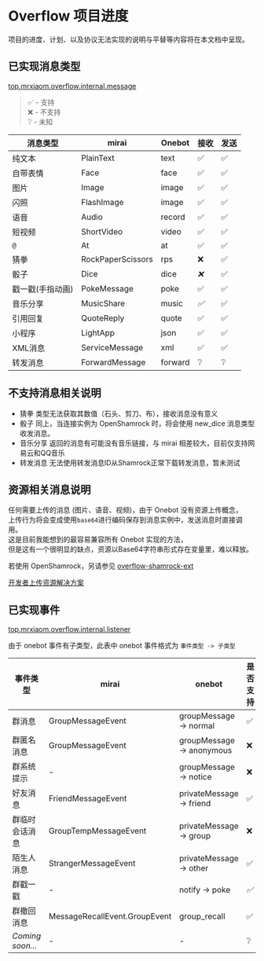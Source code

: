 # Overflow 项目进度

项目的进度、计划、以及协议无法实现的说明与平替等内容将在本文档中呈现。

## 已实现消息类型

[top.mrxiaom.overflow.internal.message](/overflow-core/src/main/kotlin/top/mrxiaom/overflow/internal/message)

> ✅ - 支持  
> ❌ - 不支持  
> ❔ - 未知

| 消息类型      | mirai             | Onebot  | 接收  | 发送  |
|-----------|-------------------|---------|-----|-----|
| 纯文本       | PlainText         | text    | ✅   | ✅   |
| 自带表情      | Face              | face    | ✅   | ✅   |
| 图片        | Image             | image   | ✅   | ✅   |
| 闪照        | FlashImage        | image   | ✅   | ✅   |
| 语音        | Audio             | record  | ✅   | ✅   |
| 短视频       | ShortVideo        | video   | ✅   | ✅   |
| `@`       | At                | at      | ✅   | ✅   |
| 猜拳        | RockPaperScissors | rps     | ❌   | ✅   |
| 骰子        | Dice              | dice    | *❌* | ✅   |
| 戳一戳(手指动画) | PokeMessage       | poke    | ✅   | ✅   |
| 音乐分享      | MusicShare        | music   | *✅* | ✅   |
| 引用回复      | QuoteReply        | quote   | ✅   | ✅   |
| 小程序       | LightApp          | json    | ✅   | ✅   |
| XML消息     | ServiceMessage    | xml     | ✅   | ✅   |
| 转发消息      | ForwardMessage    | forward | ❔   | ❔   |

## 不支持消息相关说明
* 猜拳 类型无法获取其数值（石头、剪刀、布），接收消息没有意义
* 骰子 同上，当连接实例为 OpenShamrock 时，将会使用 new_dice 消息类型收发消息。
* 音乐分享 返回的消息有可能没有音乐链接，与 mirai 相差较大，目前仅支持网易云和QQ音乐
* 转发消息 无法使用转发消息ID从Shamrock正常下载转发消息，暂未测试

## 资源相关消息说明

任何需要上传的消息 (图片、语音、视频)，由于 Onebot 没有资源上传概念，  
上传行为将会变成使用`base64`进行编码保存到消息实例中，发送消息时直接调用。  
这是目前我能想到的最容易兼容所有 Onebot 实现的方法，  
但是这有一个很明显的缺点，资源以Base64字符串形式存在变量里，难以释放。

若使用 OpenShamrock，另请参见 [overflow-shamrock-ext](https://github.com/project-tRNA/overflow-shamrock-ext)

[开发者上传资源解决方案](/docs/dev/README.md#资源相关消息说明)

## 已实现事件

[top.mrxiaom.overflow.internal.listener](/overflow-core/src/main/kotlin/top/mrxiaom/overflow/internal/listener)

由于 onebot 事件有子类型，此表中 onebot 事件格式为 `事件类型 -> 子类型`

| 事件类型             | mirai                         | onebot                    | 是否支持 |
|------------------|-------------------------------|---------------------------|------|
| 群消息              | GroupMessageEvent             | groupMessage -> normal    | ✅    |
| 群匿名消息            | GroupMessageEvent             | groupMessage -> anonymous | ❌    |
| 群系统提示            | -                             | groupMessage -> notice    | ❌    |
| 好友消息             | FriendMessageEvent            | privateMessage -> friend  | ✅    |
| 群临时会话消息          | GroupTempMessageEvent         | privateMessage -> group   | ❌    |
| 陌生人消息            | StrangerMessageEvent          | privateMessage -> other   | ✅    |
| 群戳一戳             | -                             | notify -> poke            | *✅*  |
| 群撤回消息            | MessageRecallEvent.GroupEvent | group_recall              | ✅    |
| *Coming soon...* | -                             | -                         | ❔    |
